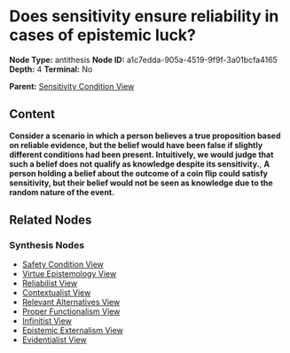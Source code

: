 # Does sensitivity ensure reliability in cases of epistemic luck?

**Node Type:** antithesis
**Node ID:** a1c7edda-905a-4519-9f9f-3a01bcfa4165
**Depth:** 4
**Terminal:** No

**Parent:** [Sensitivity Condition View](sensitivity-condition-view-synthesis-933ab1b6-f0df-42f7-802c-ef088f97f9ce.md)

## Content

**Consider a scenario in which a person believes a true proposition based on reliable evidence, but the belief would have been false if slightly different conditions had been present. Intuitively, we would judge that such a belief does not qualify as knowledge despite its sensitivity.**, **A person holding a belief about the outcome of a coin flip could satisfy sensitivity, but their belief would not be seen as knowledge due to the random nature of the event.**

## Related Nodes

### Synthesis Nodes

- [Safety Condition View](safety-condition-view-synthesis-efec1cc1-ae88-492e-b177-6a2d1bcac57b.md)
- [Virtue Epistemology View](virtue-epistemology-view-synthesis-a1c5652b-a526-465c-aee0-cc898c1186a7.md)
- [Reliabilist View](reliabilist-view-synthesis-4718c691-b6c5-42a9-874d-2cc170a0ad1c.md)
- [Contextualist View](contextualist-view-synthesis-7a4ef594-ca9f-4406-8818-50e2e25530da.md)
- [Relevant Alternatives View](relevant-alternatives-view-synthesis-f340a277-8845-4d62-8cc2-bc19110ab880.md)
- [Proper Functionalism View](proper-functionalism-view-synthesis-e3ff25aa-5f5e-4bf0-baba-48d991d28121.md)
- [Infinitist View](infinitist-view-synthesis-c9fc63ac-01d3-4528-9524-2d51db2f572d.md)
- [Epistemic Externalism View](epistemic-externalism-view-synthesis-ec768acc-c9c1-4cd3-8826-0c0d9aeb7aa0.md)
- [Evidentialist View](evidentialist-view-synthesis-4abb9528-b801-48ee-895f-c5a86b47049b.md)
